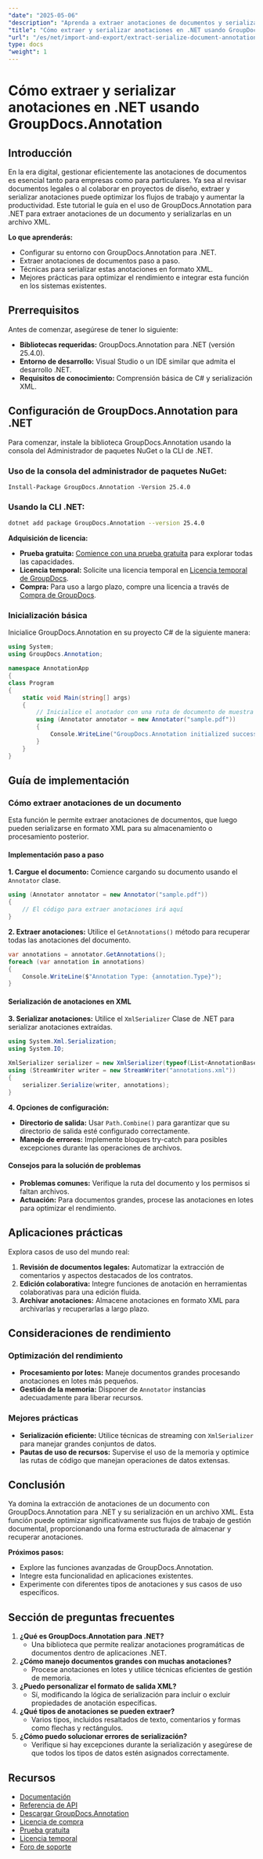 ```yaml
---
"date": "2025-05-06"
"description": "Aprenda a extraer anotaciones de documentos y serializarlas en XML con GroupDocs.Annotation para .NET. ¡Mejore su flujo de trabajo de gestión documental hoy mismo!"
"title": "Cómo extraer y serializar anotaciones en .NET usando GroupDocs.Annotation"
"url": "/es/net/import-and-export/extract-serialize-document-annotations-groupdocs-net/"
type: docs
"weight": 1
---
```


# Cómo extraer y serializar anotaciones en .NET usando GroupDocs.Annotation

## Introducción
En la era digital, gestionar eficientemente las anotaciones de documentos es esencial tanto para empresas como para particulares. Ya sea al revisar documentos legales o al colaborar en proyectos de diseño, extraer y serializar anotaciones puede optimizar los flujos de trabajo y aumentar la productividad. Este tutorial le guía en el uso de GroupDocs.Annotation para .NET para extraer anotaciones de un documento y serializarlas en un archivo XML.

**Lo que aprenderás:**
- Configurar su entorno con GroupDocs.Annotation para .NET.
- Extraer anotaciones de documentos paso a paso.
- Técnicas para serializar estas anotaciones en formato XML.
- Mejores prácticas para optimizar el rendimiento e integrar esta función en los sistemas existentes.

## Prerrequisitos
Antes de comenzar, asegúrese de tener lo siguiente:
- **Bibliotecas requeridas:** GroupDocs.Annotation para .NET (versión 25.4.0).
- **Entorno de desarrollo:** Visual Studio o un IDE similar que admita el desarrollo .NET.
- **Requisitos de conocimiento:** Comprensión básica de C# y serialización XML.

## Configuración de GroupDocs.Annotation para .NET
Para comenzar, instale la biblioteca GroupDocs.Annotation usando la consola del Administrador de paquetes NuGet o la CLI de .NET.

### Uso de la consola del administrador de paquetes NuGet:
```shell
Install-Package GroupDocs.Annotation -Version 25.4.0
```

### Usando la CLI .NET:
```bash
dotnet add package GroupDocs.Annotation --version 25.4.0
```

**Adquisición de licencia:**
- **Prueba gratuita:** [Comience con una prueba gratuita](https://releases.groupdocs.com/annotation/net/) para explorar todas las capacidades.
- **Licencia temporal:** Solicite una licencia temporal en [Licencia temporal de GroupDocs](https://purchase.groupdocs.com/temporary-license/).
- **Compra:** Para uso a largo plazo, compre una licencia a través de [Compra de GroupDocs](https://purchase.groupdocs.com/buy).

### Inicialización básica
Inicialice GroupDocs.Annotation en su proyecto C# de la siguiente manera:
```csharp
using System;
using GroupDocs.Annotation;

namespace AnnotationApp
{
class Program
{
    static void Main(string[] args)
    {
        // Inicialice el anotador con una ruta de documento de muestra
        using (Annotator annotator = new Annotator("sample.pdf"))
        {
            Console.WriteLine("GroupDocs.Annotation initialized successfully.");
        }
    }
}
```

## Guía de implementación

### Cómo extraer anotaciones de un documento
Esta función le permite extraer anotaciones de documentos, que luego pueden serializarse en formato XML para su almacenamiento o procesamiento posterior.

#### Implementación paso a paso
**1. Cargue el documento:**
Comience cargando su documento usando el `Annotator` clase.
```csharp
using (Annotator annotator = new Annotator("sample.pdf"))
{
    // El código para extraer anotaciones irá aquí
}
```

**2. Extraer anotaciones:**
Utilice el `GetAnnotations()` método para recuperar todas las anotaciones del documento.
```csharp
var annotations = annotator.GetAnnotations();
foreach (var annotation in annotations)
{
    Console.WriteLine($"Annotation Type: {annotation.Type}");
}
```

#### Serialización de anotaciones en XML
**3. Serializar anotaciones:**
Utilice el `XmlSerializer` Clase de .NET para serializar anotaciones extraídas.
```csharp
using System.Xml.Serialization;
using System.IO;

XmlSerializer serializer = new XmlSerializer(typeof(List<AnnotationBase>));
using (StreamWriter writer = new StreamWriter("annotations.xml"))
{
    serializer.Serialize(writer, annotations);
}
```

**4. Opciones de configuración:**
- **Directorio de salida:** Usar `Path.Combine()` para garantizar que su directorio de salida esté configurado correctamente.
- **Manejo de errores:** Implemente bloques try-catch para posibles excepciones durante las operaciones de archivos.

#### Consejos para la solución de problemas
- **Problemas comunes:** Verifique la ruta del documento y los permisos si faltan archivos.
- **Actuación:** Para documentos grandes, procese las anotaciones en lotes para optimizar el rendimiento.

## Aplicaciones prácticas
Explora casos de uso del mundo real:
1. **Revisión de documentos legales:** Automatizar la extracción de comentarios y aspectos destacados de los contratos.
2. **Edición colaborativa:** Integre funciones de anotación en herramientas colaborativas para una edición fluida.
3. **Archivar anotaciones:** Almacene anotaciones en formato XML para archivarlas y recuperarlas a largo plazo.

## Consideraciones de rendimiento
### Optimización del rendimiento
- **Procesamiento por lotes:** Maneje documentos grandes procesando anotaciones en lotes más pequeños.
- **Gestión de la memoria:** Disponer de `Annotator` instancias adecuadamente para liberar recursos.

### Mejores prácticas
- **Serialización eficiente:** Utilice técnicas de streaming con `XmlSerializer` para manejar grandes conjuntos de datos.
- **Pautas de uso de recursos:** Supervise el uso de la memoria y optimice las rutas de código que manejan operaciones de datos extensas.

## Conclusión
Ya domina la extracción de anotaciones de un documento con GroupDocs.Annotation para .NET y su serialización en un archivo XML. Esta función puede optimizar significativamente sus flujos de trabajo de gestión documental, proporcionando una forma estructurada de almacenar y recuperar anotaciones.

**Próximos pasos:**
- Explore las funciones avanzadas de GroupDocs.Annotation.
- Integre esta funcionalidad en aplicaciones existentes.
- Experimente con diferentes tipos de anotaciones y sus casos de uso específicos.

## Sección de preguntas frecuentes
1. **¿Qué es GroupDocs.Annotation para .NET?**
   - Una biblioteca que permite realizar anotaciones programáticas de documentos dentro de aplicaciones .NET.
2. **¿Cómo manejo documentos grandes con muchas anotaciones?**
   - Procese anotaciones en lotes y utilice técnicas eficientes de gestión de memoria.
3. **¿Puedo personalizar el formato de salida XML?**
   - Sí, modificando la lógica de serialización para incluir o excluir propiedades de anotación específicas.
4. **¿Qué tipos de anotaciones se pueden extraer?**
   - Varios tipos, incluidos resaltados de texto, comentarios y formas como flechas y rectángulos.
5. **¿Cómo puedo solucionar errores de serialización?**
   - Verifique si hay excepciones durante la serialización y asegúrese de que todos los tipos de datos estén asignados correctamente.

## Recursos
- [Documentación](https://docs.groupdocs.com/annotation/net/)
- [Referencia de API](https://reference.groupdocs.com/annotation/net/)
- [Descargar GroupDocs.Annotation](https://releases.groupdocs.com/annotation/net/)
- [Licencia de compra](https://purchase.groupdocs.com/buy)
- [Prueba gratuita](https://releases.groupdocs.com/annotation/net/)
- [Licencia temporal](https://purchase.groupdocs.com/temporary-license/)
- [Foro de soporte](https://forum.groupdocs.com/c/annotation/)